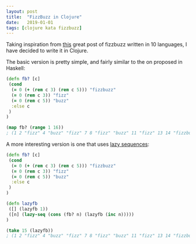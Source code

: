 ```yaml
---
layout: post
title:  "FizzBuzz in Clojure"
date:   2019-01-01
tags: [clojure kata fizzbuzz]
---
```


Taking inspiration from [this](http://iolivia.me/posts/fizzbuzz-in-10-languages/) great post of fizzbuzz written in 10 languages, I have decided to write it in Clojure.

The basic version is pretty simple, and fairly similar to the on proposed in Haskell:

```clojure
(defn fb? [c]
 (cond
  (= 0 (+ (rem c 3) (rem c 5))) "fizzbuzz"
  (= 0 (rem c 3)) "fizz"
  (= 0 (rem c 5)) "buzz"
  :else c
 )
)

(map fb? (range 1 16))
; (1 2 "fizz" 4 "buzz" "fizz" 7 8 "fizz" "buzz" 11 "fizz" 13 14 "fizzbuzz")
```

A more interesting version is one that uses [lazy sequences](https://clojure.org/reference/lazy):

```clojure
(defn fb? [c]
 (cond
  (= 0 (+ (rem c 3) (rem c 5))) "fizzbuzz"
  (= 0 (rem c 3)) "fizz"
  (= 0 (rem c 5)) "buzz"
  :else c
 )
)

(defn lazyfb 
 ([] (lazyfb 1))
 ([n] (lazy-seq (cons (fb? n) (lazyfb (inc n)))))
)

(take 15 (lazyfb))
; (1 2 "fizz" 4 "buzz" "fizz" 7 8 "fizz" "buzz" 11 "fizz" 13 14 "fizzbuzz")
```

